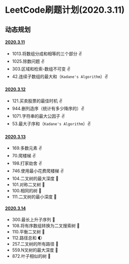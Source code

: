 # LeetCode刷题计划(2020.3.11)

## 动态规划

#### [2020.3.11](https://github.com/Wanfengyueluo/DailyCoding/blob/master/2020-3-11.md)

- 1013.将数组分成和相等的三个部分 :v:
- 1025.除数问题 :v:
- 303.区域和检索-数组不可变 :v:
- 42.连续子数组的最大和（`Kadane's Algorithm`）:v:

#### [2020.3.12](https://github.com/Wanfengyueluo/DailyCoding/blob/master/2020-3-12.md)

- 121.买卖股票的最佳时机 :v:
- 944.删列造序（统计有多少降序的）:v:
- 1071.字符串的最大公因子 :v:
- 53.最大子序和（`Kadane's Algorithm`）:v:

#### [2020.3.13](https://github.com/Wanfengyueluo/DailyCoding/blob/master/2020-3-13.md)

- 169.多数元素 :v:
- 70.爬楼梯 :v:
- 198.打家劫舍 :v:
- 746.使用最小花费爬楼梯 :v:
- 104.二叉树的最大深度 :apple:
- 101.对称二叉树 :apple:
- 100.相同的树 :orange:
- 111.二叉树的最小深度 :orange:

#### [2020.3.14](https://github.com/Wanfengyueluo/DailyCoding/blob/master/2020-3-14.md)

- 300.最长上升子序列 :banana:
- 108.将有序数组转换为二叉搜索树 :apple:
- 110.平衡二叉树 :aerial_tramway:
- 112.路径总和 :first_quarter_moon:
- 257.二叉树的所有路径 :green_apple:
- 559.N叉树的最大深度 :purse:
- 872.叶子相似的树 :eggplant:

